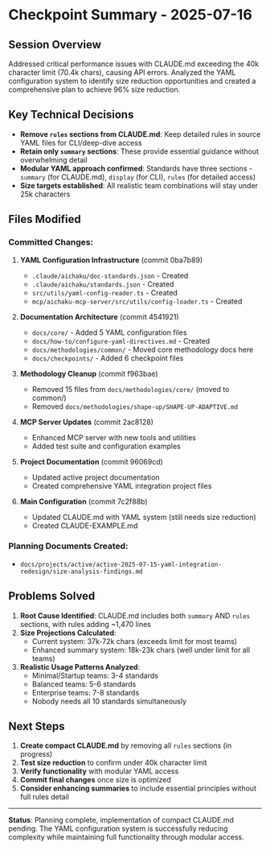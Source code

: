 # Checkpoint Summary - 2025-07-16

## Session Overview

Addressed critical performance issues with CLAUDE.md exceeding the 40k character limit (70.4k chars), causing API
errors. Analyzed the YAML configuration system to identify size reduction opportunities and created a comprehensive plan
to achieve 96% size reduction.

## Key Technical Decisions

- **Remove `rules` sections from CLAUDE.md**: Keep detailed rules in source YAML files for CLI/deep-dive access
- **Retain only `summary` sections**: These provide essential guidance without overwhelming detail
- **Modular YAML approach confirmed**: Standards have three sections - `summary` (for CLAUDE.md), `display` (for CLI),
  `rules` (for detailed access)
- **Size targets established**: All realistic team combinations will stay under 25k characters

## Files Modified

### Committed Changes:

1. **YAML Configuration Infrastructure** (commit 0ba7b89)
   - `.claude/aichaku/doc-standards.json` - Created
   - `.claude/aichaku/standards.json` - Created
   - `src/utils/yaml-config-reader.ts` - Created
   - `mcp/aichaku-mcp-server/src/utils/config-loader.ts` - Created

2. **Documentation Architecture** (commit 4541921)
   - `docs/core/` - Added 5 YAML configuration files
   - `docs/how-to/configure-yaml-directives.md` - Created
   - `docs/methodologies/common/` - Moved core methodology docs here
   - `docs/checkpoints/` - Added 6 checkpoint files

3. **Methodology Cleanup** (commit f963bae)
   - Removed 15 files from `docs/methodologies/core/` (moved to common/)
   - Removed `docs/methodologies/shape-up/SHAPE-UP-ADAPTIVE.md`

4. **MCP Server Updates** (commit 2ac8128)
   - Enhanced MCP server with new tools and utilities
   - Added test suite and configuration examples

5. **Project Documentation** (commit 96069cd)
   - Updated active project documentation
   - Created comprehensive YAML integration project files

6. **Main Configuration** (commit 7c2f88b)
   - Updated CLAUDE.md with YAML system (still needs size reduction)
   - Created CLAUDE-EXAMPLE.md

### Planning Documents Created:

- `docs/projects/active/active-2025-07-15-yaml-integration-redesign/size-analysis-findings.md`

## Problems Solved

1. **Root Cause Identified**: CLAUDE.md includes both `summary` AND `rules` sections, with rules adding ~1,470 lines
2. **Size Projections Calculated**:
   - Current system: 37k-72k chars (exceeds limit for most teams)
   - Enhanced summary system: 18k-23k chars (well under limit for all teams)
3. **Realistic Usage Patterns Analyzed**:
   - Minimal/Startup teams: 3-4 standards
   - Balanced teams: 5-6 standards
   - Enterprise teams: 7-8 standards
   - Nobody needs all 10 standards simultaneously

## Next Steps

1. **Create compact CLAUDE.md** by removing all `rules` sections (in progress)
2. **Test size reduction** to confirm under 40k character limit
3. **Verify functionality** with modular YAML access
4. **Commit final changes** once size is optimized
5. **Consider enhancing summaries** to include essential principles without full rules detail

---

**Status**: Planning complete, implementation of compact CLAUDE.md pending. The YAML configuration system is
successfully reducing complexity while maintaining full functionality through modular access.
